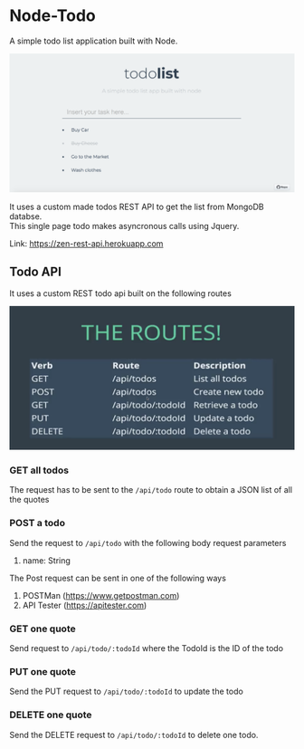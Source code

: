 # Node-Todo

A simple todo list application built with Node.  


![Todo](todo.png)

It uses a custom made todos REST API to get the list from MongoDB databse.  
This single page todo makes asyncronous calls using Jquery.   

Link: https://zen-rest-api.herokuapp.com    



## Todo API
It uses a custom REST todo api built on the following routes

![Routes](routes.png)

### GET all todos

The request has to be sent to the `/api/todo` route to obtain a JSON list of all the quotes

### POST a todo

Send the request to `/api/todo` with the following body request parameters
1) name: String

The Post request can be sent in one of the following ways

1) POSTMan (https://www.getpostman.com)
2) API Tester (https://apitester.com)


### GET one quote
Send request to `/api/todo/:todoId` where the TodoId is the ID of the todo

### PUT one quote
Send the PUT request to `/api/todo/:todoId` to update the todo

### DELETE one quote
Send the DELETE request to `/api/todo/:todoId` to delete one todo.



